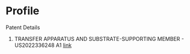# Profile
Patent Details 
1. TRANSFER APPARATUS AND SUBSTRATE-SUPPORTING MEMBER - US2022336248 A1 [link](https://worldwide.espacenet.com/publicationDetails/biblio?DB=EPODOC&II=0&ND=3&adjacent=true&locale=en_EP&FT=D&date=20221020&CC=US&NR=2022336248A1&KC=A1#)
